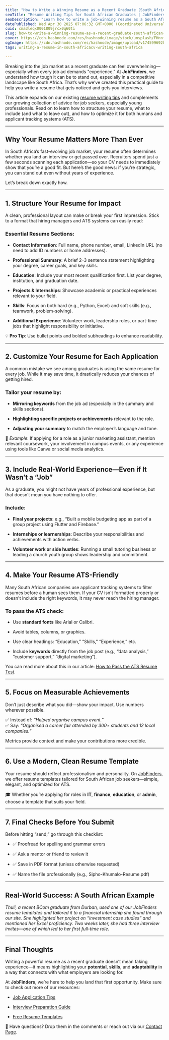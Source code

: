 ```yaml
---
title: "How to Write a Winning Resume as a Recent Graduate (South African Edition)"
seoTitle: "Resume Writing Tips for South African Graduates | JobFinders"
seoDescription: "Learn how to write a job-winning resume as a South African graduate. Get expert tips, real examples, and ATS-friendly templates from JobFinders"
datePublished: Wed Apr 30 2025 07:06:32 GMT+0000 (Coordinated Universal Time)
cuid: cma3leqx0001809jrcx0q60ti
slug: how-to-write-a-winning-resume-as-a-recent-graduate-south-african-edition
cover: https://cdn.hashnode.com/res/hashnode/image/stock/unsplash/FHnnjk1Yj7Y/upload/f781eae104b994892626f094999ce27f.jpeg
ogImage: https://cdn.hashnode.com/res/hashnode/image/upload/v1745996920521/ee9e2051-e560-4cfe-83c9-1f3bd856ffca.jpeg
tags: writing-a-resume-in-south-africacv-writing-south-africa

---
```


Breaking into the job market as a recent graduate can feel overwhelming—especially when every job ad demands "experience." At **JobFinders**, we understand how tough it can be to stand out, especially in a competitive landscape like South Africa. That’s why we’ve created this practical guide to help you write a resume that gets noticed and gets you interviews.

This article expands on our existing [resume writing tips](https://blog.jobfinders.site/resume-writing-tips) and complements our growing collection of advice for job seekers, especially young professionals. Read on to learn how to structure your resume, what to include (and what to leave out), and how to optimize it for both humans and applicant tracking systems (ATS).

---

## Why Your Resume Matters More Than Ever

In South Africa’s fast-evolving job market, your resume often determines whether you land an interview or get passed over. Recruiters spend just a few seconds scanning each application—so your CV needs to immediately show that you’re a good fit. But here’s the good news: if you’re strategic, you can stand out even without years of experience.

Let’s break down exactly how.

---

## 1\. Structure Your Resume for Impact

A clean, professional layout can make or break your first impression. Stick to a format that hiring managers and ATS systems can easily read:

### Essential Resume Sections:

* **Contact Information**: Full name, phone number, email, LinkedIn URL (no need to add ID numbers or home addresses).
    
* **Professional Summary**: A brief 2–3 sentence statement highlighting your degree, career goals, and key skills.
    
* **Education**: Include your most recent qualification first. List your degree, institution, and graduation date.
    
* **Projects & Internships**: Showcase academic or practical experiences relevant to your field.
    
* **Skills**: Focus on both hard (e.g., Python, Excel) and soft skills (e.g., teamwork, problem-solving).
    
* **Additional Experience**: Volunteer work, leadership roles, or part-time jobs that highlight responsibility or initiative.
    

💡 **Pro Tip**: Use bullet points and bolded subheadings to enhance readability.

---

## 2\. Customize Your Resume for Each Application

A common mistake we see among graduates is using the same resume for every job. While it may save time, it drastically reduces your chances of getting hired.

### Tailor your resume by:

* **Mirroring keywords** from the job ad (especially in the summary and skills sections).
    
* **Highlighting specific projects or achievements** relevant to the role.
    
* **Adjusting your summary** to match the employer’s language and tone.
    

💬 *Example*: If applying for a role as a junior marketing assistant, mention relevant coursework, your involvement in campus events, or any experience using tools like Canva or social media analytics.

---

## 3\. Include Real-World Experience—Even if It Wasn’t a “Job”

As a graduate, you might not have years of professional experience, but that doesn’t mean you have nothing to offer.

### Include:

* **Final year projects**: e.g., “Built a mobile budgeting app as part of a group project using Flutter and Firebase.”
    
* **Internships or learnerships**: Describe your responsibilities and achievements with action verbs.
    
* **Volunteer work or side hustles**: Running a small tutoring business or leading a church youth group shows leadership and commitment.
    

---

## 4\. Make Your Resume ATS-Friendly

Many South African companies use applicant tracking systems to filter resumes before a human sees them. If your CV isn't formatted properly or doesn't include the right keywords, it may never reach the hiring manager.

### To pass the ATS check:

* Use **standard fonts** like Arial or Calibri.
    
* Avoid tables, columns, or graphics.
    
* Use clear headings: “Education,” “Skills,” “Experience,” etc.
    
* Include **keywords** directly from the job post (e.g., “data analysis,” “customer support,” “digital marketing”).
    

You can read more about this in our article: [How to Pass the ATS Resume Test](https://blog.jobfinders.site/how-to-pass-ats-test).

---

## 5\. Focus on Measurable Achievements

Don’t just describe what you did—show your impact. Use numbers wherever possible.

✅ Instead of: *“Helped organise campus event.”*  
✅ Say: *“Organised a career fair attended by 300+ students and 12 local companies.”*

Metrics provide context and make your contributions more credible.

---

## 6\. Use a Modern, Clean Resume Template

Your resume should reflect professionalism and personality. On [JobFinders](https://jobfinders.site/), we offer resume templates tailored for South African job seekers—simple, elegant, and optimized for ATS.

🎓 Whether you’re applying for roles in **IT**, **finance**, **education**, or **admin**, choose a template that suits your field.

---

## 7\. Final Checks Before You Submit

Before hitting “send,” go through this checklist:

* ✅ Proofread for spelling and grammar errors
    
* ✅ Ask a mentor or friend to review it
    
* ✅ Save in PDF format (unless otherwise requested)
    
* ✅ Name the file professionally (e.g., Sipho-Khumalo-Resume.pdf)
    

---

## Real-World Success: A South African Example

*Thuli, a recent BCom graduate from Durban, used one of our JobFinders resume templates and tailored it to a financial internship she found through our site. She highlighted her project on “investment case studies” and mentioned her Excel proficiency. Two weeks later, she had three interview invites—one of which led to her first full-time role.*

---

## Final Thoughts

Writing a powerful resume as a recent graduate doesn’t mean faking experience—it means highlighting your **potential**, **skills**, and **adaptability** in a way that connects with what employers are looking for.

At **JobFinders**, we’re here to help you land that first opportunity. Make sure to check out more of our resources:

* [Job Application Tips](https://blog.jobfinders.site/job-application-tips)
    
* [Interview Preparation Guide](https://blog.jobfinders.site/interview-preparation)
    
* [Free Resume Templates](https://jobfinders.site/templates)
    

💬 Have questions? Drop them in the comments or reach out via our [Contact Page](https://jobfinders.site/contact).